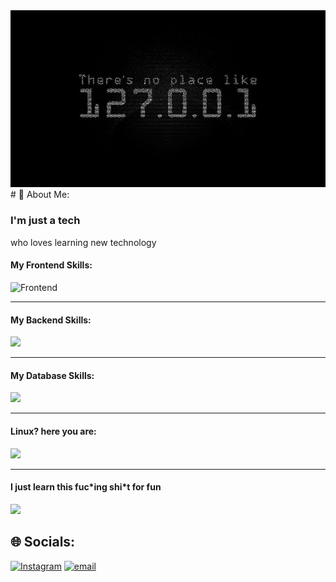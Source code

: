 <img src="./home.jpg" alt="image" width="750px" heigh="350px" alighn="center" />
# 💫 About Me:
<h3>I'm just a tech</h3>
<p>who loves learning new technology</p>

<h4>My Frontend Skills:</h4>
<img src="https://skillicons.dev/icons?i=html,css,bootstrap,js,jquery,react,nextjs,git,gitlab,github" alt="Frontend" />
<hr height="1px">

<h4>My Backend Skills:</h4>
<img src="https://skillicons.dev/icons?i=nodejs,expressjs,php,py" />
<hr>

<h4>My Database Skills:</h4>
<img src="https://skillicons.dev/icons?i=mysql,postgres,mongodb" />
<hr>

<h4>Linux? here you are:</h4>
<img src="https://skillicons.dev/icons?i=ubuntu,mint,debian,kali,arch,bash" />
<hr>

<h4>I just learn this fuc*ing shi*t for fun</h4>
<img src="https://skillicons.dev/icons?i=wordpress" />

## 🌐 Socials:
[![Instagram](https://img.shields.io/badge/Instagram-%23E4405F.svg?logo=Instagram&logoColor=white)](https://instagram.com/mersad.m_m) [![email](https://img.shields.io/badge/Email-D14836?logo=gmail&logoColor=white)](mailto:seyedmersadmirmohammadi@gmail.com)
